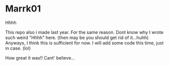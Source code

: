 # Marrk01
Hhhh

This repo also i made last year. For the same reason. Dont know why I wrote such weird "Hhhh" here. (then may be you should get rid of it...huhh)
Anyways, I think this is sufficient for now.
I will add some code this time, just in case.
(lol)

How great it was!! Cant' believe...

